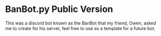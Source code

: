 # BanBot.py Public Version
This was a discord bot known as the BanBot that my friend, Owen, asked me to create for his server, feel free to use as a template for a future bot.
